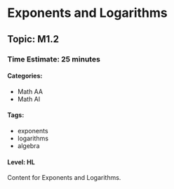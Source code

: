# Exponents and Logarithms

## Topic: M1.2

### Time Estimate: 25 minutes

#### Categories:
- Math AA
- Math AI

#### Tags:
- exponents
- logarithms
- algebra

#### Level: HL

Content for Exponents and Logarithms.
